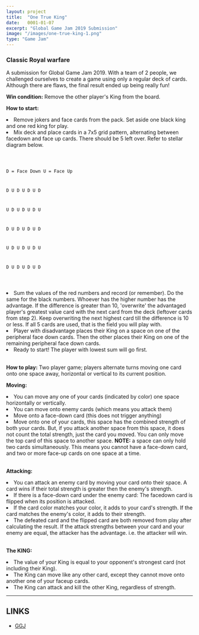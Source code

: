 ```yaml
---
layout: project
title:  "One True King"
date:   0001-01-07
excerpt: "Global Game Jam 2019 Submission"
image: "/images/one-true-king-1.png"
type: "Game Jam"
---
```


### Classic Royal warfare

<div class = "box">
  <p>A submission for Global Game Jam 2019. With a team of 2 people, we challenged ourselves to create a game using only a regular deck of cards. Although there are flaws, the final result ended up being really fun! </p>
</div>

<p>
  <b>Win condition:</b> Remove the other player's King from the board. 
</p>


<p>
  <b>How to start:</b>
</p>



<li>Remove jokers and face cards from the pack. Set aside one black king and one red king for play.</li>

<li>Mix deck and place cards in a 7x5 grid pattern, alternating between facedown and face up cards. There should be 5 left over. Refer to stellar diagram below.</li>

<div class="6u 12u$(small)">
<pre>
  <code>

D = Face Down    U = Face Up

D U D U D U D

U D U D U D U

D U D U D U D

U D U D U D U

D U D U D U D

  </code>
</pre>
</div>


<li>Sum the values of the red numbers and record (or remember). Do the same for the black numbers. Whoever has the higher number has the advantage. If the difference is greater than 10, 'overwrite' the advantaged player's greatest value card with the next card from the deck (leftover cards from step 2). Keep overwriting the next highest card till the difference is 10 or less. If all 5 cards are used, that is the field you will play with. </li>

<li>Player with disadvantage places their King on a space on one of the peripheral face down cards. Then the other places their King on one of the remaining peripheral face down cards. </li>

<li>Ready to start! The player with lowest sum will go first.</li>

<br/>

<p>
   <b>How to play:</b> Two player game; players alternate turns moving one card onto one space away, horizontal or vertical to its current position.
</p>


<p>
  <b>Moving:</b>
</p>


<li>You can move any one of your cards (indicated by color) one space horizontally or vertically.
<li>You can move onto enemy cards (which means you attack them) </li>
<li>Move onto a face-down card (this does not trigger anything) </li>
<li>Move onto one of your cards, this space has the combined strength of both your cards. But, if you attack another space from this space, it does not count the total strength, just the card you moved. You can only move the top card of this space to another space. <b>NOTE:</b> a space can only hold two cards simultaneously. This means you cannot have a face-down card, and two or more face-up cards on one space at a time.</li>

<br/>

<p>
  <b>Attacking:</b>
</p>

<li>You can attack an enemy card by moving your card onto their space. A card wins if their total strength is greater then the enemy's strength. 
<li>If there is a face-down card under the enemy card: The facedown card is flipped when its position is attacked.
<li>If the card color matches your color, it adds to your card's strength. If the card matches the enemy's color, it adds to their strength.</li>
<li>The defeated card and the flipped card are both removed from play after calculating the result. If the attack strengths between your card and your enemy are equal, the attacker has the advantage. i.e. the attacker will win.</li>
<br/>

<p>
  <b>The KING:</b>
</p>

<li>The value of your King is equal to your opponent's strongest card (not including their King). </li>
<li>The King can move like any other card, except they cannot move onto another one of your faceup cards. </li>
<li>The King can attack and kill the other King, regardless of strength.</li>




<hr/>
<h2>LINKS</h2>

<ul class="actions fit">
  <li><a href="https://globalgamejam.org/2019/games/one-true-king" target="_blank" class="button fit icon fa-globe largefont">GGJ</a></li>
</ul>

